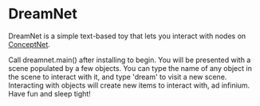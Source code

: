 # DreamNet
DreamNet is a simple text-based toy that lets you interact with nodes on [ConceptNet](http://conceptnet.io). 

Call dreamnet.main() after installing to begin. You will be presented with a scene populated by a few objects. You can type the name of any object in the scene to interact with it, and type 'dream' to visit a new scene. Interacting with objects will create new items to interact with, ad infinium. Have fun and sleep tight!